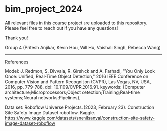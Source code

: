 # bim_project_2024
All relevant files in this course project are uploaded to this repository. Please feel free to reach out if you have any questions!

Thank you!

Group 4 (Pritesh Anjikar, Kevin Hou, Will Hu, Vaishali Singh, Rebecca Wang)

-----
References

Model: J. Redmon, S. Divvala, R. Girshick and A. Farhadi, "You Only Look Once: Unified, Real-Time Object Detection," 2016 IEEE Conference on Computer Vision and Pattern Recognition (CVPR), Las Vegas, NV, USA, 2016, pp. 779-788, doi: 10.1109/CVPR.2016.91. keywords: {Computer architecture;Microprocessors;Object detection;Training;Real-time systems;Neural networks;Pipelines},

Data set: Roboflow Universe Projects. (2023, February 23). Construction Site Safety Image Dataset roboflow. Kaggle. https://www.kaggle.com/datasets/snehilsanyal/construction-site-safety-image-dataset-roboflow 
